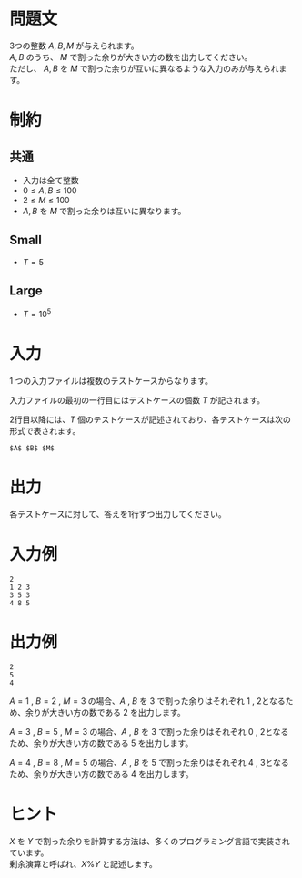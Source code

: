 # 問題文
3つの整数 $A,B,M$ が与えられます。  
$A,B$ のうち、 $M$ で割った余りが大きい方の数を出力してください。  
ただし、 $A,B$ を $M$ で割った余りが互いに異なるような入力のみが与えられます。  

# 制約
## 共通
* 入力は全て整数
* $0 \leq A,B \leq 100$  
* $2 \leq M \leq 100$  
* $A,B$ を $M$ で割った余りは互いに異なります。

## Small
* $T=5$

## Large
* $T=10^5$  

# 入力
1 つの入力ファイルは複数のテストケースからなります。

入力ファイルの最初の一行目にはテストケースの個数 $T$ が記されます。

2行目以降には、$T$ 個のテストケースが記述されており、各テストケースは次の形式で表されます。
```
$A$ $B$ $M$
```

# 出力
各テストケースに対して、答えを1行ずつ出力してください。

# 入力例
```
2
1 2 3
3 5 3
4 8 5
```

# 出力例
```
2
5
4
```

$A=1$ , $B=2$ , $M=3$ の場合、$A$ , $B$ を $3$ で割った余りはそれぞれ $1$ , $2$となるため、余りが大きい方の数である $2$ を出力します。  

$A=3$ , $B=5$ , $M=3$ の場合、$A$ , $B$ を $3$ で割った余りはそれぞれ $0$ , $2$となるため、余りが大きい方の数である $5$ を出力します。 

$A=4$ , $B=8$ , $M=5$ の場合、$A$ , $B$ を $5$ で割った余りはそれぞれ $4$ , $3$となるため、余りが大きい方の数である $4$ を出力します。 


# ヒント 
$X$ を $Y$ で割った余りを計算する方法は、多くのプログラミング言語で実装されています。  
剰余演算と呼ばれ、$X \% Y$ と記述します。
